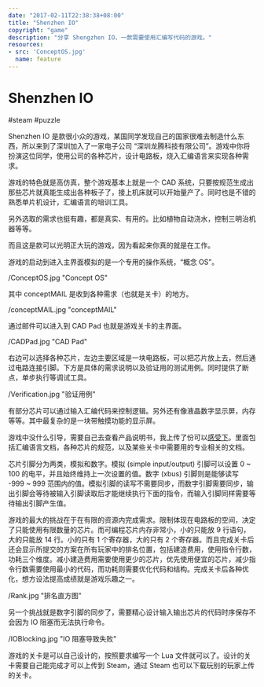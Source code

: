 ```yaml
---
date: "2017-02-11T22:38:38+08:00"
title: "Shenzhen IO"
copyright: "game"
description: "分享 Shengzhen IO，一款需要使用汇编写代码的游戏。"
resources:
- src: 'ConceptOS.jpg'
  name: feature
---
```


# Shenzhen IO

#steam #puzzle

Shenzhen IO 是款很小众的游戏，某国同学发现自己的国家很难去制造什么东西，所以来到了深圳加入了一家电子公司 “深圳龙腾科技有限公司”。游戏中你将扮演这位同学，使用公司的各种芯片，设计电路板，烧入汇编语言来实现各种需求。

游戏的特色就是高仿真，整个游戏基本上就是一个 CAD 系统，只要按规范生成出那些芯片就真能生成出各种板子了，接上机床就可以开始量产了。同时也是不错的熟悉单片机设计，汇编语言的培训工具。

另外选取的需求也挺有趣，都是真实、有用的。比如植物自动浇水，控制三明治机器等等。

而且这是款可以光明正大玩的游戏，因为看起来你真的就是在工作。

<!--more-->

游戏的启动到进入主界面模拟的是一个专用的操作系统，“概念 OS”。

/ConceptOS.jpg "Concept OS"

其中 conceptMAIL 是收到各种需求（也就是关卡）的地方。

/conceptMAIL.jpg "conceptMAIL"

通过邮件可以进入到 CAD Pad 也就是游戏关卡的主界面。

/CADPad.jpg "CAD Pad"

右边可以选择各种芯片，左边主要区域是一块电路板，可以把芯片放上去，然后通过电路连接引脚。下方是具体的需求说明以及验证用的测试用例。同时提供了断点，单步执行等调试工具。

/Verification.jpg "验证用例"

有部分芯片可以通过输入汇编代码来控制逻辑。另外还有像液晶数字显示屏，内存等等。其中最复杂的是一块带触摸功能的显示屏。

游戏中没什么引导，需要自己去查看产品说明书，我上传了份可以[感受下](https://github.com/doitian/assets/blob/master/2017/SHENZHEN_IO_Manual.pdf)。里面包括汇编语言文档，各种芯片的规范，以及某些关卡中需要用的专业相关的文档。

芯片引脚分为两类，模拟和数字。模拟 (simple input/output) 引脚可以设置 0 ~ 100 的电平，并且始终维持上一次设置的值。数字 (xbus) 引脚则是能够读写 -999 ~ 999 范围内的值。模拟引脚的读写不需要同步，而数字引脚需要同步，输出引脚会等待被输入引脚读取后才能继续执行下面的指令，而输入引脚同样需要等待输出引脚产生值。

游戏的最大的挑战在于在有限的资源内完成需求。限制体现在电路板的空间，决定了只能使用有限数量的芯片。而可编程芯片内存非常小，小的只能放 9 行语句，大的只能放 14 行。小的只有 1 个寄存器，大的只有 2 个寄存器。而且完成关卡后还会显示所提交的方案在所有玩家中的排名位置，包括建造费用，使用指令行数，功耗三个维度。减小建造费用需要使用更少的芯片，优先使用便宜的芯片，减少指令行数需要使用最小的代码，而功耗则需要优化代码和结构。完成关卡后各种优化，想方设法提高成绩就是游戏乐趣之一。

/Rank.jpg "排名直方图"

另一个挑战就是数字引脚的同步了，需要精心设计输入输出芯片的代码时序保存不会因为 IO 阻塞而无法执行命令。

/IOBlocking.jpg "IO 阻塞导致失败"

游戏的关卡是可以自己设计的，按照要求编写一个 Lua 文件就可以了。设计的关卡需要自己能完成才可以上传到 Steam，通过 Steam 也可以下载玩别的玩家上传的关卡。
